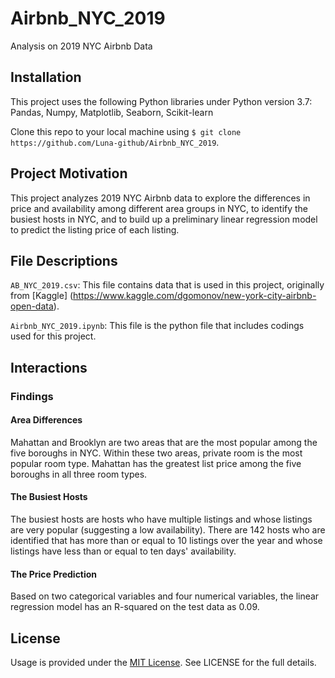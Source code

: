 # Airbnb_NYC_2019
Analysis on 2019 NYC Airbnb Data
## Installation
This project uses the following Python libraries under Python version 3.7:
  Pandas, 
  Numpy, 
  Matplotlib, 
  Seaborn, 
  Scikit-learn

Clone this repo to your local machine using ```$ git clone https://github.com/Luna-github/Airbnb_NYC_2019```. 

## Project Motivation
This project analyzes 2019 NYC Airbnb data to explore the differences in price and availability among different area groups in NYC, to identify the busiest hosts in NYC, and to build up a preliminary linear regression model to predict the listing price of each listing. 

## File Descriptions
`AB_NYC_2019.csv`: This file contains data that is used in this project, originally from [Kaggle] (https://www.kaggle.com/dgomonov/new-york-city-airbnb-open-data).

`Airbnb_NYC_2019.ipynb`: This file is the python file that includes codings used for this project.

## Interactions
### Findings
#### Area Differences
Mahattan and Brooklyn are two areas that are the most popular among the five boroughs in NYC. Within these two areas, private room is the most popular room type. Mahattan has the greatest list price among the five boroughs in all three room types. 

#### The Busiest Hosts
The busiest hosts are hosts who have multiple listings and whose listings are very popular (suggesting a low availability). There are 142 hosts who are identified that has more than or equal to 10 listings over the year and whose listings have less than or equal to ten days' availability. 

#### The Price Prediction
Based on two categorical variables and four numerical variables, the linear regression model has an R-squared on the test data as 0.09. 

## License
Usage is provided under the [MIT License](../blob/master/LICENSE). See LICENSE for the full details.
